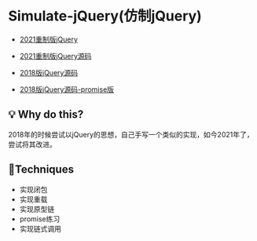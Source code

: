 # Simulate-jQuery(仿制jQuery)
- [2021重制版jQuery](https://dylanchen08.github.io/Simulate-jQurery/)

- [2021重制版jQuery源码](https://github.com/DylanChen08/Simulate-jQurery/blob/master/js/jquery.js)

- [2018版jQuery源码](https://dylanchen08.github.io/Simulate-jQurery/)

- [2018版jQuery源码-promise版](https://github.com/DylanChen08/Simulate-jQurery/blob/master/js/promise.js)


## 💡 Why do this?
2018年的时候尝试以jQuery的思想，自己手写一个类似的实现，如今2021年了，尝试将其改进。

## 🚀Techniques

- 实现闭包
- 实现重载
- 实现原型链
- promise练习
- 实现链式调用